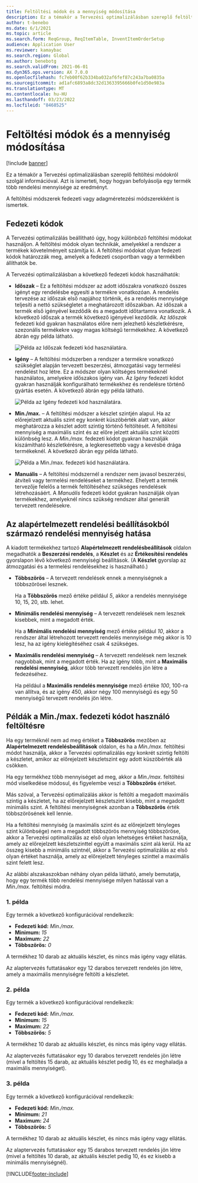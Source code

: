 ```yaml
---
title: Feltöltési módok és a mennyiség módosítása
description: Ez a témakör a Tervezési optimalizálásban szereplő feltöltési módokról szolgál információval. Azt is ismerteti, hogy hogyan befolyásolja egy termék több rendelési mennyisége az eredményt.
author: t-benebo
ms.date: 6/1/2021
ms.topic: article
ms.search.form: ReqGroup, ReqItemTable, InventItemOrderSetup
audience: Application User
ms.reviewer: kamaybac
ms.search.region: Global
ms.author: benebotg
ms.search.validFrom: 2021-06-01
ms.dyn365.ops.version: AX 7.0.0
ms.openlocfilehash: fc7eb00f62b334ba032af6fef87c243a7ba0835a
ms.sourcegitcommit: ad1afc6893a8dc32d1363395666b0fe1d50e983a
ms.translationtype: MT
ms.contentlocale: hu-HU
ms.lasthandoff: 03/23/2022
ms.locfileid: "8468525"
---
```

# <a name="replenishment-methods-and-quantity-modification"></a>Feltöltési módok és a mennyiség módosítása

[!include [banner](../../includes/banner.md)]

Ez a témakör a Tervezési optimalizálásban szereplő feltöltési módokról szolgál információval. Azt is ismerteti, hogy hogyan befolyásolja egy termék több rendelési mennyisége az eredményt.

A feltöltési módszerek fedezeti vagy adagméretezési módszerekként is ismertek.

## <a name="coverage-codes"></a>Fedezeti kódok

A Tervezési optimalizálás beállítható úgy, hogy különböző feltöltési módokat használjon. A feltöltési módok olyan technikák, amelyekkel a rendszer a termékek követelményeit számítja ki. A feltöltési módokat olyan fedezeti kódok határozzák meg, amelyek a fedezeti csoportban vagy a termékben állíthatók be.

A Tervezési optimalizálásban a következő fedezeti kódok használhatók:

- **Időszak** – Ez a feltöltési módszer az adott időszakra vonatkozó összes igényt egy rendelésbe egyesíti a termékre vonatkozóan. A rendelés tervezése az időszak első napjához történik, és a rendelés mennyisége teljesíti a nettó szükségletet a meghatározott időszakban. Az időszak a termék első igényével kezdődik és a megadott időtartamra vonatkozik. A következő időszak a termék következő igényével kezdődik. Az *Időszak* fedezeti kód gyakran használatos előre nem jelezhető készletkérésre, szezonális termékekre vagy magas költségű termékekhez. A következő ábrán egy példa látható.

    ![Példa az Időszak fedezeti kód használatára.](./media/coverage-code-period.png "Példa az Időszak fedezeti kód használatára")

- **Igény** – A feltöltési módszerben a rendszer a termékre vonatkozó szükséglet alapján tervezett beszerzési, átmozgatási vagy termelési rendelést hoz létre. Ez a módszer olyan költséges termékeknél használatos, amelyekre időszakos igény van. Az *Igény* fedezeti kódot gyakran használják konfigurálható termékekhez és rendelésre történő gyártás esetén. A következő ábrán egy példa látható.

    ![Példa az Igény fedezeti kód használatára.](./media/coverage-code-requirement.png "Példa az Igény fedezeti kód használatára")

- **Min./max.** – A feltöltési módszer a készlet szintjén alapul. Ha az előrejelzett aktuális szint egy konkrét küszöbérték alatt van, akkor meghatározza a készlet adott szintig történő feltöltését. A feltöltési mennyiség a maximális szint és az előre jelzett aktuális szint közötti különbség lesz. A *Min./max.* fedezeti kódot gyakran használják kiszámítható készletkérésre, a legkeresettebb vagy a kevésbé drága termékeknél. A következő ábrán egy példa látható.

    ![Példa a Min./max. fedezeti kód használatára.](./media/coverage-code-min-max.png "Példa a Min./max. fedezeti kód használatára")

- **Manuális** – A feltöltési módszernél a rendszer nem javasol beszerzési, átviteli vagy termelési rendeléseket a termékhez. Ehelyett a termék tervezője felelős a termék feltöltéséhez szükséges rendelések létrehozásáért. A *Manuális* fedezeti kódot gyakran használják olyan termékekhez, amelyeknél nincs szükség rendszer által generált tervezett rendelésekre.

## <a name="impact-of-the-order-quantity-from-default-order-settings"></a>Az alapértelmezett rendelési beállításokból származó rendelési mennyiség hatása

A kiadott termékekhez tartozó **Alapértelmezett rendelésbeállítások** oldalon megadhatók a **Beszerzési rendelés**, a **Készlet** és az **Értékesítési rendelés** gyorslapon lévő következő mennyiségi beállítások. (A **Készlet** gyorslap az átmozgatási és a termelési rendelésekhez is használható.)

- **Többszörös** – A tervezett rendelések ennek a mennyiségnek a többszörösei lesznek.

    Ha a **Többszörös** mező értéke például *5*, akkor a rendelés mennyisége 10, 15, 20, stb. lehet.

- **Minimális rendelési mennyiség** – A tervezett rendelések nem lesznek kisebbek, mint a megadott érték.

    Ha a **Minimális rendelési mennyiség** mező értéke például *10*, akkor a rendszer által létrehozott tervezett rendelés mennyisége még akkor is 10 lesz, ha az igény kielégítéséhez csak 4 szükséges.

- **Maximális rendelési mennyiség** – A tervezett rendelések nem lesznek nagyobbak, mint a megadott érték. Ha az igény több, mint a **Maximális rendelési mennyiség**, akkor több tervezett rendelés jön létre a fedezéséhez.

    Ha például a **Maximális rendelés mennyisége** mező értéke *100*, 100-ra van állítva, és az igény 450, akkor négy 100 mennyiségű és egy 50 mennyiségű tervezett rendelés jön létre.

## <a name="examples-of-replenishment-that-use-the-minmax-coverage-code"></a>Példák a Min./max. fedezeti kódot használó feltöltésre

Ha egy terméknél nem ad meg értéket a **Többszörös** mezőben az **Alapértelmezett rendelésbeállítások** oldalon, és ha a *Min./max.* feltöltési módot használja, akkor a Tervezési optimalizálás egy konkrét szintig feltölti a készletet, amikor az előrejelzett készletszint egy adott küszöbérték alá csökken.

Ha egy termékhez több mennyiséget ad meg, akkor a *Min./max.* feltöltési mód viselkedése módosul, és figyelembe veszi a **Többszörös** értéket.

Más szóval, a Tervezési optimalizálás akkor is feltölti a megadott maximális szintig a készletet, ha az előrejelzett készletszint kisebb, mint a megadott minimális szint. A feltöltési mennyiségnek azonban a **Többszörös** érték többszörösének kell lennie.

Ha a feltöltési mennyiség (a maximális szint és az előrejelzett tényleges szint különbsége) nem a megadott többszörös mennyiség többszöröse, akkor a Tervezési optimalizálás az első olyan lehetséges értéket használja, amely az előrejelzett készletszinttel együtt a maximális szint alá kerül. Ha az összeg kisebb a minimális szintnél, akkor a Tervezési optimalizálás az első olyan értéket használja, amely az előrejelzett tényleges szinttel a maximális szint felett lesz.

Az alábbi alszakaszokban néhány olyan példa látható, amely bemutatja, hogy egy termék több rendelési mennyisége milyen hatással van a *Min./max.* feltöltési módra.

### <a name="example-1"></a>1. példa

Egy termék a következő konfigurációval rendelkezik:

- **Fedezeti kód:** *Min./max.*
- **Minimum:** *15*
- **Maximum:** *22*
- **Többszörös:** *0*

A termékhez 10 darab az aktuális készlet, és nincs más igény vagy ellátás.

Az alaptervezés futtatásakor egy 12 darabos tervezett rendelés jön létre, amely a maximális mennyiségre feltölti a készletet.

### <a name="example-2"></a>2. példa

Egy termék a következő konfigurációval rendelkezik:

- **Fedezeti kód:** *Min./max.*
- **Minimum:** *15*
- **Maximum:** *22*
- **Többszörös:** *5*

A termékhez 10 darab az aktuális készlet, és nincs más igény vagy ellátás.

Az alaptervezés futtatásakor egy 10 darabos tervezett rendelés jön létre (mivel a feltöltés 15 darab, az aktuális készlet pedig 10, és ez meghaladja a maximális mennyiséget).

### <a name="example-3"></a>3. példa

Egy termék a következő konfigurációval rendelkezik:

- **Fedezeti kód:** *Min./max.*
- **Minimum:** *21*
- **Maximum:** *24*
- **Többszörös:** *5*

A termékhez 10 darab az aktuális készlet, és nincs más igény vagy ellátás.

Az alaptervezés futtatásakor egy 15 darabos tervezett rendelés jön létre (mivel a feltöltés 10 darab, az aktuális készlet pedig 10, és ez kisebb a minimális mennyiségnél).

[!INCLUDE[footer-include](../../../includes/footer-banner.md)]

